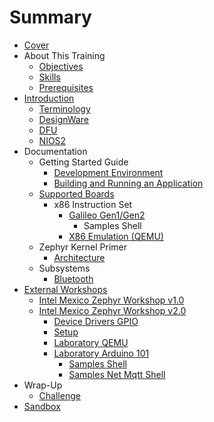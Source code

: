 # Summary

* [Cover](README.md)
* About This Training
   * [Objectives](documentation/Objectives.md)
   * [Skills](documentation/Skills.md)
   * [Prerequisites](documentation/Prerequisites.md)
* [Introduction](documentation/Introduction.md)
   * [Terminology](documentation/Terminology.md)
   * [DesignWare](documentation/DesignWare.md)
   * [DFU](documentation/Dfu.md)
   * [NIOS2](documentation/Nios2.md)
* Documentation
   * Getting Started Guide
       * [Development Environment](documentation/DevelopmentEnvironment.md)
       * [Building and Running an Application](documentation/Applications.md)
   * [Supported Boards](documentation/SupportedBoards.md)
       * x86 Instruction Set
           * [Galileo Gen1/Gen2](documentation/IntelGalileo.md)
               * Samples Shell
           * [X86 Emulation (QEMU)](documentation/x86EmulationQemu.md)
   * Zephyr Kernel Primer
       * [Architecture](documentation/Architecture.md)
   * Subsystems
       * [Bluetooth](documentation/Bluetooth.md)
* [External Workshops](documentation/Workshops.md)
   * [Intel Mexico Zephyr Workshop v1.0](documentation/IntelMexicoZephyrWorkshop.md)
   * [Intel Mexico Zephyr Workshop v2.0](documentation/IntelMexicoZephyrWorkshopv20.md)
       * [Device Drivers GPIO](documentation/Laboratoryv2Gpio.md)
       * [Setup](documentation/Workshopv2Setup.md)
       * [Laboratory QEMU](documentation/Laboratoryv2Qemu.md)
       * [Laboratory Arduino 101](documentation/Laboratoryv2Arduino101.md)
           * [Samples Shell](documentation/SamplesShell.md)
           * [Samples Net Mqtt Shell](documentation/SamplesNetMqttShell.md)
* Wrap-Up
   * [Challenge](documentation/Challenge.md)
* [Sandbox](documentation/Sandbox.md)

